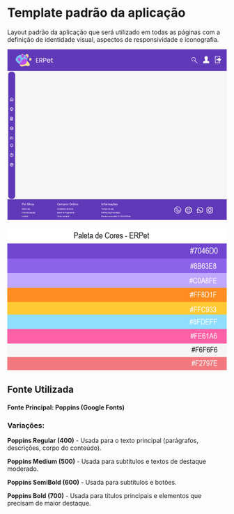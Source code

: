 # Template padrão da aplicação

Layout padrão da aplicação que será utilizado em todas as páginas com a definição de identidade visual, aspectos de responsividade e iconografia.

<p align="center">
  <img src="images/template-padrao.png" alt="Template Padrão" width="800"/>
</p>

<p align="center">
  <img src="images/paleta-cores.png" alt="Template Padrão" width="800"/>
</p>

## Fonte Utilizada
#### Fonte Principal: Poppins (Google Fonts)

### Variações:

**Poppins Regular (400)** - Usada para o texto principal (parágrafos, descrições, corpo do conteúdo).

**Poppins Medium (500)** - Usada para subtítulos e textos de destaque moderado.

**Poppins SemiBold (600)**  - Usada para subtítulos e botões.

**Poppins Bold (700)** - Usada para títulos principais e elementos que precisam de maior destaque.
